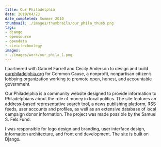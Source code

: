 ```yaml
---
title: Our Philadelphia
date: 2010/04/23
date_completed: Summer 2010
thumbnail: ./images/thumbnails/our_phila_thumb.png
tags:
- django
- opensource
- opendata
- civictechnology
images:
- ./images/work/our_phila_1.png
---
```


I partnered with Gabriel Farrell and Cecily Anderson to design and build <a href="http://ourphiladelphia.org">ourphiladelphia.org</a> for Common Cause, a nonprofit, nonpartisan citizen&#8217;s lobbying organization working to promote open, honest, and accountable government.

Our Philadelphia is a community website designed to provide information to Philadelphians about the role of money in local politics. The site features an address-based representative search tool, a news publishing platform, RSS feeds, user accounts and profiles, as well as an extensive database of local campaign donor information. The project was made possible by the Samuel S. Fels Fund.

I was responsible for logo design and branding, user interface design, information architecture, and front end development. The site is built on Django.
